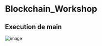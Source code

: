 # Blockchain_Workshop
## Execution de main
![image](https://github.com/BarbaraRacha/Blockchain_Workshop/assets/153180796/e4ab13c0-bbc7-45a5-b90d-babc558b7c7b)
